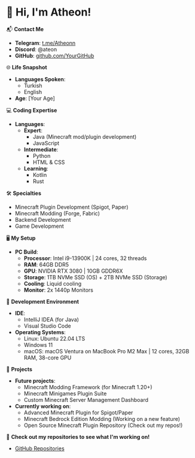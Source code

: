 # 👋 Hi, I'm Atheon!

📬 **Contact Me**
- **Telegram**: [t.me/Atheonn](https://t.me/Atheonn)
- **Discord**: @ateon
- **GitHub**: [github.com/YourGitHub](https://github.com/YourGitHub)

🌐 **Life Snapshot**
- **Languages Spoken**:
  - Turkish
  - English
- **Age**: [Your Age]

💻 **Coding Expertise**
- **Languages**:
  - **Expert**:
    - Java (Minecraft mod/plugin development)
    - JavaScript
  - **Intermediate**:
    - Python
    - HTML & CSS
  - **Learning**:
    - Kotlin
    - Rust

🛠️ **Specialties**
- Minecraft Plugin Development (Spigot, Paper)
- Minecraft Modding (Forge, Fabric)
- Backend Development
- Game Development

🖥️ **My Setup**
- **PC Build**:
  - **Processor**: Intel i9-13900K | 24 cores, 32 threads
  - **RAM**: 64GB DDR5
  - **GPU**: NVIDIA RTX 3080 | 10GB GDDR6X
  - **Storage**: 1TB NVMe SSD (OS) + 2TB NVMe SSD (Storage)
  - **Cooling**: Liquid cooling
  - **Monitor**: 2x 1440p Monitors

🔧 **Development Environment**
- **IDE**:
  - IntelliJ IDEA (for Java)
  - Visual Studio Code
- **Operating Systems**:
  - Linux: Ubuntu 22.04 LTS
  - Windows 11
  - macOS: macOS Ventura on MacBook Pro M2 Max | 12 cores, 32GB RAM, 38-core GPU

🚀 **Projects**
- **Future projects**:
  - Minecraft Modding Framework (for Minecraft 1.20+)
  - Minecraft Minigames Plugin Suite
  - Custom Minecraft Server Management Dashboard
- **Currently working on**:
  - Advanced Minecraft Plugin for Spigot/Paper
  - Minecraft Bedrock Edition Modding (Working on a new feature)
  - Open Source Minecraft Plugin Repository (Check out my repos!)
  
🔗 **Check out my repositories to see what I'm working on!**
- [GitHub Repositories](https://github.com/YourGitHub)
